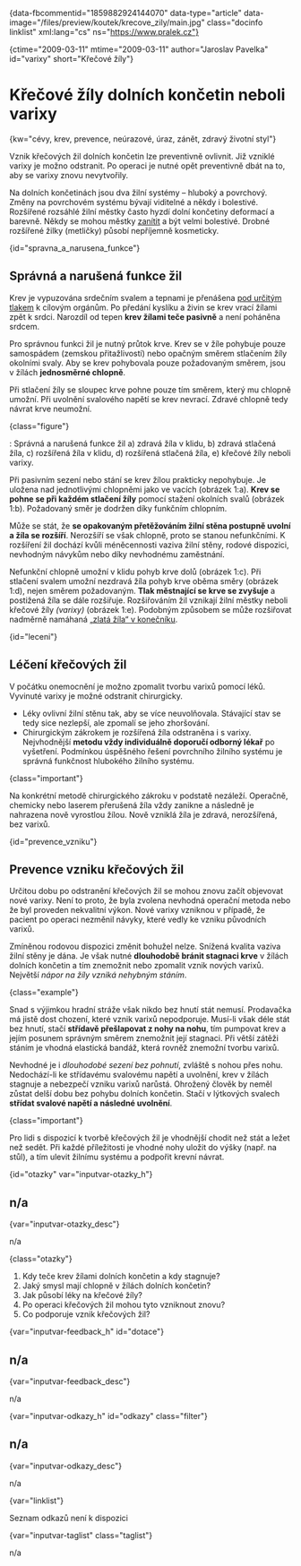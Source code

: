 
{data-fbcommentid="1859882924144070" data-type="article" data-image="/files/preview/koutek/krecove_zily/main.jpg" class="docinfo linklist" xml:lang="cs" ns="https://www.pralek.cz"}

{ctime="2009-03-11" mtime="2009-03-11" author="Jaroslav Pavelka" id="varixy" short="Křečové žíly"}

# Křečové žíly dolních končetin neboli varixy

<!-- generated attribute kw by user_updatekw.sh on 2021-11-10, do not edit -->

{kw="cévy, krev, prevence, neúrazové, úraz, zánět, zdravý životní styl"}

Vznik křečových žil dolních končetin lze preventivně ovlivnit. Již vzniklé varixy je možno odstranit. Po operaci je nutné opět preventivně dbát na to, aby se varixy znovu nevytvořily.

Na dolních končetinách jsou dva žilní systémy – hluboký a povrchový. Změny na povrchovém systému bývají viditelné a někdy i bolestivé. Rozšířené rozsáhlé žilní městky často hyzdí dolní končetiny deformací a barevně. Někdy se mohou městky [zanítit][1] a být velmi bolestivé. Drobné rozšířené žilky (metličky) působí nepříjemně kosmeticky.

{id="spravna\_a\_narusena_funkce"}

## Správná a narušená funkce žil

Krev je vypuzována srdečním svalem a tepnami je přenášena [pod určitým tlakem][2] k cílovým orgánům. Po předání kyslíku a živin se krev vrací žílami zpět k srdci. Narozdíl od tepen **krev žílami teče pasivně** a není poháněna srdcem.

Pro správnou funkci žil je nutný průtok krve. Krev se v žíle pohybuje pouze samospádem (zemskou přitažlivostí) nebo opačným směrem stlačením žíly okolními svaly. Aby se krev pohybovala pouze požadovaným směrem, jsou v žílách **jednosměrné chlopně**.

Při stlačení žíly se sloupec krve pohne pouze tím směrem, který mu chlopně umožní. Při uvolnění svalového napětí se krev nevrací. Zdravé chlopně tedy návrat krve neumožní.

{class="figure"}

</object> 
:   Správná a narušená funkce žil a) zdravá žíla v klidu, b) zdravá stlačená žíla, c) rozšířená žíla v klidu, d) rozšířená stlačená žíla, e) křečové žíly neboli varixy.

Při pasivním sezení nebo stání se krev žílou prakticky nepohybuje. Je uložena nad jednotlivými chlopněmi jako ve vacích (obrázek 1:a). **Krev se pohne se při každém stlačení žíly** pomocí stažení okolních svalů (obrázek 1:b). Požadovaný směr je dodržen díky funkčním chlopním.

Může se stát, že **se opakovaným přetěžováním žilní stěna postupně uvolní a žíla se rozšíří**. Nerozšíří se však chlopně, proto se stanou nefunkčními. K rozšíření žil dochází kvůli méněcennosti vaziva žilní stěny, rodové dispozici, nevhodným návykům nebo díky nevhodnému zaměstnání.

Nefunkční chlopně umožní v klidu pohyb krve dolů (obrázek 1:c). Při stlačení svalem umožní nezdravá žíla pohyb krve oběma směry (obrázek 1:d), nejen směrem požadovaným. **Tlak městnající se krve se zvyšuje** a postižená žíla se dále rozšiřuje. Rozšiřováním žil vznikají žilní městky neboli křečové žíly _(varixy)_ (obrázek 1:e). Podobným způsobem se může rozšiřovat nadměrně namáhaná [„zlatá žíla“ v konečníku][3].

{id="leceni"}

## Léčení křečových žil

V počátku onemocnění je možno zpomalit tvorbu varixů pomocí léků. Vyvinuté varixy je možné odstranit chirurgicky.

  * Léky ovlivní žilní stěnu tak, aby se více neuvolňovala. Stávající stav se tedy sice nezlepší, ale zpomalí se jeho zhoršování.
  * Chirurgickým zákrokem je rozšířená žíla odstraněna i s varixy. Nejvhodnější **metodu vždy individuálně doporučí odborný lékař** po vyšetření. Podmínkou úspěšného řešení povrchního žilního systému je správná funkčnost hlubokého žilního systému.

{class="important"}

Na konkrétní metodě chirurgického zákroku v podstatě nezáleží. Operačně, chemicky nebo laserem přerušená žíla vždy zanikne a následně je nahrazena nově vyrostlou žílou. Nově vzniklá žíla je zdravá, nerozšířená, bez varixů.

{id="prevence_vzniku"}

## Prevence vzniku křečových žil

Určitou dobu po odstranění křečových žil se mohou znovu začít objevovat nové varixy. Není to proto, že byla zvolena nevhodná operační metoda nebo že byl proveden nekvalitní výkon. Nové varixy vzniknou v případě, že pacient po operaci nezměnil návyky, které vedly ke vzniku původních varixů.

Zmíněnou rodovou dispozici změnit bohužel nelze. Snížená kvalita vaziva žilní stěny je dána. Je však nutné **dlouhodobě bránit stagnaci krve** v žílách dolních končetin a tím znemožnit nebo zpomalit vznik nových varixů. Největší _nápor na žíly vzniká nehybným stáním_.

{class="example"}

Snad s výjimkou hradní stráže však nikdo bez hnutí stát nemusí. Prodavačka má jistě dost chození, které vznik varixů nepodporuje. Musí-li však déle stát bez hnutí, stačí **střídavě přešlapovat z nohy na nohu**, tím pumpovat krev a jejím posunem správným směrem znemožnit její stagnaci. Při větší zátěži stáním je vhodná elastická bandáž, která rovněž znemožní tvorbu varixů.

Nevhodné je i _dlouhodobé sezení bez pohnutí_, zvláště s nohou přes nohu. Nedochází-li ke střídavému svalovému napětí a uvolnění, krev v žílách stagnuje a nebezpečí vzniku varixů narůstá. Ohrožený člověk by neměl zůstat delší dobu bez pohybu dolních končetin. Stačí v lýtkových svalech **střídat svalové napětí a následné uvolnění**.

{class="important"}

Pro lidi s dispozicí k tvorbě křečových žil je vhodnější chodit než stát a ležet než sedět. Při každé příležitosti je vhodné nohy uložit do výšky (např. na stůl), a tím ulevit žilnímu systému a podpořit krevní návrat.

{id="otazky" var="inputvar-otazky_h"}

## n/a

{var="inputvar-otazky_desc"}

n/a

{class="otazky"}

  1. Kdy teče krev žílami dolních končetin a kdy stagnuje?
  2. Jaký smysl mají chlopně v žílách dolních končetin?
  3. Jak působí léky na křečové žíly?
  4. Po operaci křečových žil mohou tyto vzniknout znovu?
  5. Co podporuje vznik křečových žil?

{var="inputvar-feedback_h" id="dotace"}

## n/a

{var="inputvar-feedback_desc"}

n/a

{var="inputvar-odkazy_h" id="odkazy" class="filter"}

## n/a

{var="inputvar-odkazy_desc"}

n/a

{var="linklist"}

Seznam odkazů není k dispozici

{var="inputvar-taglist" class="taglist"}

n/a

 [1]: vyvoj_zanetu
 [2]: krevni_tlak
 [3]: hemoroidy

